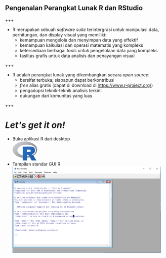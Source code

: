 ## Pengenalan Perangkat Lunak R dan RStudio

+++

- R merupakan sebuah _software suite_ terintergrasi untuk manipulasi data, perhitungan, dan display visual yang memiliki:
    - kemampuan mengelola dan menyimpan data yang effektif
    - kemampuan kalkulasi dan operasi matematis yang kompleks
    - ketersediaan berbagai _tools_ untuk pengelolaan data yang kompleks
    - fasiltas grafis untuk data analisis dan penayangan visual

+++

- R adalah perangkat lunak yang dikembangkan secara _open source_:
    - bersifat terbuka; siapapun dapat berkontribusi
    - _free_ alias gratis (dapat di download di https://www.r-project.org/)
    - pengadopsi teknik-teknik analisis terkini
    - dukungan dari komunitas yang luas

+++

# _Let's get it on!_

- Buka aplikasi R dari desktop  
![Rlogo](assets/img/Rlogo_small.png)
- Tampilan standar GUI R  
![Rlogo](assets/img/rgui_med.png)
